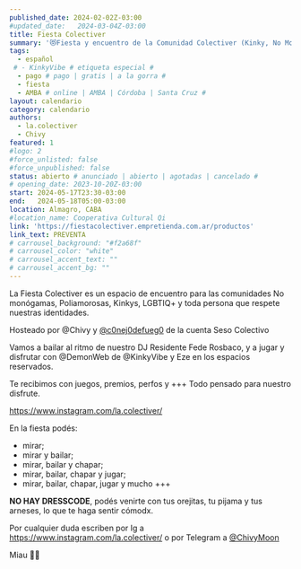 ```yaml
---
published_date: 2024-02-02Z-03:00
#updated_date:   2024-03-04Z-03:00
title: Fiesta Colectiver
summary: '😻Fiesta y encuentro de la Comunidad Colectiver (Kinky, No Monógamx, LGBTIQ+) para jugar, perrear y JUGAR😈'
tags:
  - español
 # - KinkyVibe # etiqueta especial #
  - pago # pago | gratis | a la gorra #
  - fiesta
  - AMBA # online | AMBA | Córdoba | Santa Cruz #
layout: calendario
category: calendario
authors:
  - la.colectiver
  - Chivy
featured: 1
#logo: 2
#force_unlisted: false
#force_unpublished: false
status: abierto # anunciado | abierto | agotadas | cancelado #
# opening_date: 2023-10-20Z-03:00
start: 2024-05-17T23:30-03:00
end:   2024-05-18T05:00-03:00
location: Almagro, CABA
#location_name: Cooperativa Cultural Qi
link: 'https://fiestacolectiver.empretienda.com.ar/productos'
link_text: PREVENTA
# carrousel_background: "#f2a68f"
# carrousel_color: "white"
# carrousel_accent_text: ""
# carrousel_accent_bg: ""
---
```

La Fiesta Colectiver es un espacio de encuentro para las comunidades No monógamas, Poliamorosas, Kinkys, LGBTIQ+ y toda persona que respete nuestras identidades.

Hosteado por @Chivy y [\@c0nej0defueg0](https://instagram.com/c0nej0defueg0) de la cuenta Seso Colectivo

Vamos a bailar al ritmo de nuestro DJ Residente Fede Rosbaco, y a jugar y disfrutar con @DemonWeb de @KinkyVibe y Eze en los espacios reservados.

Te recibimos con juegos, premios, perfos y +++ Todo pensado para nuestro disfrute.

https://www.instagram.com/la.colectiver/

En la fiesta podés:
- mirar;
- mirar y bailar;
- mirar, bailar y chapar;
- mirar, bailar, chapar y jugar;
- mirar, bailar, chapar, jugar y mucho +++

**NO HAY DRESSCODE**, podés venirte con tus orejitas, tu pijama y tus arneses, lo que te haga sentir cómodx.

Por cualquier duda escriben por Ig a https://www.instagram.com/la.colectiver/ o por Telegram a [\@ChivyMoon](https://t.me/chivymoon)

Miau
💋🧠
